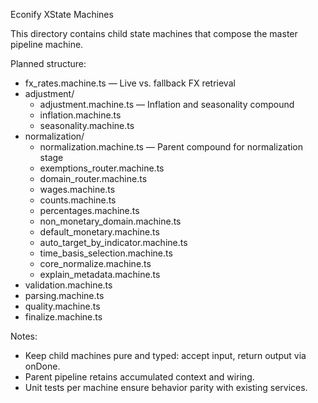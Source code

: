 Econify XState Machines

This directory contains child state machines that compose the master pipeline
machine.

Planned structure:

- fx_rates.machine.ts — Live vs. fallback FX retrieval
- adjustment/
  - adjustment.machine.ts — Inflation and seasonality compound
  - inflation.machine.ts
  - seasonality.machine.ts
- normalization/
  - normalization.machine.ts — Parent compound for normalization stage
  - exemptions_router.machine.ts
  - domain_router.machine.ts
  - wages.machine.ts
  - counts.machine.ts
  - percentages.machine.ts
  - non_monetary_domain.machine.ts
  - default_monetary.machine.ts
  - auto_target_by_indicator.machine.ts
  - time_basis_selection.machine.ts
  - core_normalize.machine.ts
  - explain_metadata.machine.ts
- validation.machine.ts
- parsing.machine.ts
- quality.machine.ts
- finalize.machine.ts

Notes:

- Keep child machines pure and typed: accept input, return output via onDone.
- Parent pipeline retains accumulated context and wiring.
- Unit tests per machine ensure behavior parity with existing services.
